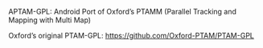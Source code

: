 APTAM-GPL: Android Port of Oxford’s PTAMM (Parallel Tracking and Mapping with Multi Map)

Oxford’s original PTAM-GPL: https://github.com/Oxford-PTAM/PTAM-GPL
